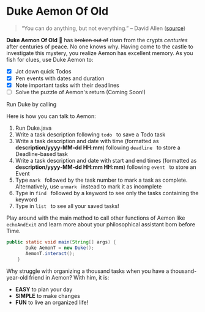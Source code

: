 # Duke Aemon Of Old
> “You can do anything, but not everything.” – David Allen ([source](https://dansilvestre.com/productivity-quotes/))

**Duke Aemon Of Old** :crown: has ~~broken out of~~ risen from the crypts _centuries_ after centuries of peace. No one knows why. Having come to the castle to investigate this mystery, you realize Aemon has excellent memory. As you fish for clues, use Duke Aemon to:

- [X] Jot down quick Todos
- [X] Pen events with dates and duration
- [X] Note important tasks with their deadlines
- [ ] Solve the puzzle of Aemon's return (Coming Soon!)

Run Duke by calling 


Here is how you can talk to Aemon:
1. Run Duke.java
2. Write a task description following `todo ` to save a Todo task
3. Write a task description and date with time (formatted as **description/yyyy-MM-dd HH:mm**) following `deadline ` to store a Deadline-based task
4. Write a task description and date with start and end times (formatted as **description/yyyy-MM-dd HH:mm HH:mm**) following `event ` to store an Event
5. Type `mark ` followed by the task number to mark a task as complete. Alternatively, use `unmark ` instead to mark it as incomplete
6. Type in `find ` followed by a keyword to see only the tasks containing the keyword
7. Type in `list ` to see all your saved tasks!

Play around with the main method to call other functions of Aemon like `echoAndExit` and learn more about your philosophical assistant born before Time.

```java
public static void main(String[] args) {
       Duke AemonT = new Duke();
       AemonT.interact();
    }
```
Why struggle with organizing a thousand tasks when you have a thousand-year-old friend in Aemon? With him, it is:
- **EASY** to plan your day
- **SIMPLE** to make changes
- **FUN** to live an organized life!
